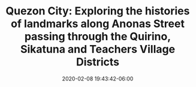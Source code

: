 ---
date: 2020-02-08 19:43:42-06:00
link:
  source: pocket
  source_url: https://getpocket.com
  text: 'Quezon City: Exploring the histories of landmarks along Anonas Street passing
    through the Quirino, Sikatuna and Teachers Village Districts'
  url: https://lakansining.wordpress.com/2020/02/02/quezon-city-exploring-the-histories-of-landmarks-along-anonas-street-passing-through-the-quirino-sikatuna-and-teachers-village-districts/
slug: quezon-city-exploring-the-histories-of-landmarks-along-anonas-street-passing-through-the-quirino-sikatuna-and-teachers-village-districts
source: pocket
title: 'Quezon City: Exploring the histories of landmarks along Anonas Street passing
  through the Quirino, Sikatuna and Teachers Village Districts'
---